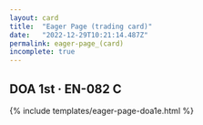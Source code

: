 ```yaml
---
layout: card
title:  "Eager Page (trading card)"
date:   "2022-12-29T10:21:14.487Z"
permalink: eager-page_(card)
incomplete: true
---
```


## DOA 1st &middot; EN-082 C

{% include templates/eager-page-doa1e.html %}
